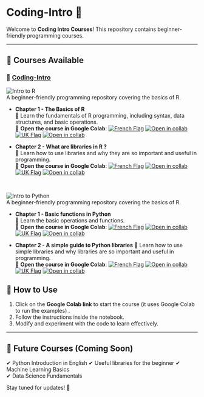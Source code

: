 # Coding-Intro 🚀
Welcome to **Coding Intro Courses**! This repository contains beginner-friendly programming courses.

---

## 📌 Courses Available

### 📘 [Coding-Intro](https://github.com/FYCodeLab/coding-intro)
![Intro to R](https://img.shields.io/badge/Intro%20to%20the%20programming%20language%20R-276DC3?style=for-the-badge&logo=r&logoColor=white)\
A beginner-friendly programming repository covering the basics of R.  
- **Chapter 1 - The Basics of R**  
📖 Learn the fundamentals of R programming, including syntax, data structures, and basic operations.\
🔗 **Open the course in Google Colab**:
[![French Flag](https://flagcdn.com/24x18/fr.png)](https://colab.research.google.com/github/FYCodeLab/coding-intro/blob/main/R/INTRODUCTION_A_R_CH1_G.ipynb)&nbsp;[![Open in collab](https://colab.research.google.com/assets/colab-badge.svg)](https://colab.research.google.com/github/FYCodeLab/coding-intro/blob/main/R/INTRODUCTION_A_R_CH1_G.ipynb)&nbsp;&nbsp;&nbsp;&nbsp; [![UK Flag](https://flagcdn.com/24x18/gb.png)](https://colab.research.google.com/github/FYCodeLab/coding-intro/blob/main/R/INTRO_TO_R_chapter_1_en_G.ipynb)&nbsp;[![Open in collab](https://colab.research.google.com/assets/colab-badge.svg)](https://colab.research.google.com/github/FYCodeLab/coding-intro/blob/main/R/INTRO_TO_R_chapter_1_en_G.ipynb)


- **Chapter 2 - What are libraries in R ?**  
📖 Learn how to use libraries and why they are so important and useful in programming.\
🔗 **Open the course in Google Colab**:
[![French Flag](https://flagcdn.com/24x18/fr.png)](https://colab.research.google.com/github/FYCodeLab/coding-intro/blob/main/R/INTRODUCTION_A_R_CH2_F_G.ipynb)&nbsp;[![Open in collab](https://colab.research.google.com/assets/colab-badge.svg)](https://colab.research.google.com/github/FYCodeLab/coding-intro/blob/main/R/INTRODUCTION_A_R_CH2_F_G.ipynb)&nbsp;&nbsp;&nbsp;&nbsp; [![UK Flag](https://flagcdn.com/24x18/gb.png)](https://colab.research.google.com/github/FYCodeLab/coding-intro/blob/main/R/INTRO_TO_R_CH2_EN_G.ipynb)&nbsp;[![Open in collab](https://colab.research.google.com/assets/colab-badge.svg)](https://colab.research.google.com/github/FYCodeLab/coding-intro/blob/main/R/INTRO_TO_R_CH2_EN_G.ipynb)

<BR>

![Intro to Python](https://img.shields.io/badge/Intro%20to%20the%20programming%20language%20Python-3776AB?style=for-the-badge&logo=python&logoColor=white)\
A beginner-friendly programming repository covering the basics of R.  
- **Chapter 1 - Basic functions in Python**  
📖 Learn the basic operations and functions.\
🔗 **Open the course in Google Colab**:
[![French Flag](https://flagcdn.com/24x18/fr.png)](https://colab.research.google.com/github/FYCodeLab/coding-intro/blob/main/PYTHON/PYTHON_intro_chap1_fr.ipynb)&nbsp;[![Open in collab](https://colab.research.google.com/assets/colab-badge.svg)](https://colab.research.google.com/github/FYCodeLab/coding-intro/blob/main/PYTHON/PYTHON_intro_chap1_fr.ipynb)&nbsp;&nbsp;&nbsp;[![UK Flag](https://flagcdn.com/24x18/gb.png)](https://colab.research.google.com/github/FYCodeLab/coding-intro/blob/main/PYTHON/PYTHON_intro_chap1_en.ipynb)&nbsp;[![Open in collab](https://colab.research.google.com/assets/colab-badge.svg)](https://colab.research.google.com/github/FYCodeLab/coding-intro/blob/main/PYTHON/PYTHON_intro_chap1_en.ipynb)





- **Chapter 2 - A simple guide to Python libraries**
📖 Learn how to use simple libraries and why libraries are so important and useful in programming.\
🔗 **Open the course in Google Colab**:
[![French Flag](https://flagcdn.com/24x18/fr.png)](https://colab.research.google.com/github/FYCodeLab/coding-intro/blob/main/PYTHON/PYTHON_lib_chap2_fr.ipynb)&nbsp;[![Open in collab](https://colab.research.google.com/assets/colab-badge.svg)](https://colab.research.google.com/github/FYCodeLab/coding-intro/blob/main/PYTHON/PYTHON_lib_chap2_fr.ipynb)&nbsp;&nbsp;&nbsp;[![UK Flag](https://flagcdn.com/24x18/gb.png)](https://colab.research.google.com/github/FYCodeLab/coding-intro/blob/main/PYTHON/PYTHON_lib_chap2_en.ipynb)&nbsp;[![Open in collab](https://colab.research.google.com/assets/colab-badge.svg)](https://colab.research.google.com/github/FYCodeLab/coding-intro/blob/main/PYTHON/PYTHON_lib_chap2_en.ipynb)





## 🔧 How to Use
1. Click on the **Google Colab link** to start the course (it uses Google Colab to run the examples) .
2. Follow the instructions inside the notebook.
3. Modify and experiment with the code to learn effectively.

---

## 🎯 Future Courses (Coming Soon)
✔ Python Introduction in English
✔ Useful libraries for the beginner
✔ Machine Learning Basics  
✔ Data Science Fundamentals  

Stay tuned for updates! 🚀
